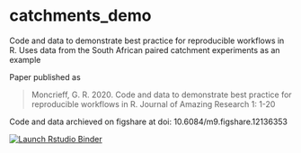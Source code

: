 # catchments_demo
Code and data to demonstrate best practice for reproducible workflows in R. Uses data from the South African paired catchment experiments as an example

Paper published as
> Moncrieff, G. R. 2020. Code and data to demonstrate best practice for reproducible workflows in R. Journal of Amazing Research 1: 1-20

Code and data archieved on figshare at doi: 10.6084/m9.figshare.12136353

<!-- badges: start -->
[![Launch Rstudio Binder](http://mybinder.org/badge_logo.svg)](https://mybinder.org/v2/gh/GMoncrieff/catchments_demo/master?urlpath=rstudio)
<!-- badges: end -->

